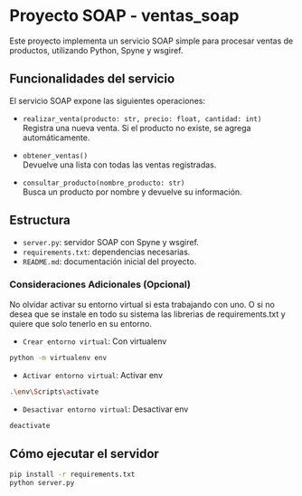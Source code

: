 # Proyecto SOAP - ventas_soap

Este proyecto implementa un servicio SOAP simple para procesar ventas de productos, utilizando Python, Spyne y wsgiref.

## Funcionalidades del servicio

El servicio SOAP expone las siguientes operaciones:

- `realizar_venta(producto: str, precio: float, cantidad: int)`  
  Registra una nueva venta. Si el producto no existe, se agrega automáticamente.

- `obtener_ventas()`  
  Devuelve una lista con todas las ventas registradas.

- `consultar_producto(nombre_producto: str)`  
  Busca un producto por nombre y devuelve su información.

## Estructura

- `server.py`: servidor SOAP con Spyne y wsgiref.
- `requirements.txt`: dependencias necesarias.
- `README.md`: documentación inicial del proyecto.

### Consideraciones Adicionales (Opcional)
No olvidar activar su entorno virtual si esta trabajando con uno. O si no desea que se instale en todo su sistema las librerias de requirements.txt y quiere que solo tenerlo en su entorno.

- `Crear entorno virtual`: Con virtualenv
```bash
python -m virtualenv env
```
- `Activar entorno virtual`: Activar env
```bash
.\env\Scripts\activate
```
- `Desactivar entorno virtual`: Desactivar env
```bash
deactivate
```

## Cómo ejecutar el servidor

```bash
pip install -r requirements.txt
python server.py
